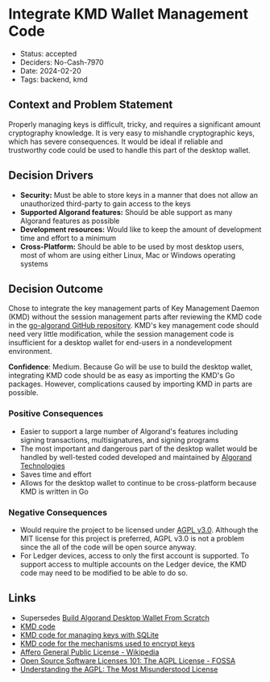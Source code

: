 # Integrate KMD Wallet Management Code

- Status: accepted
- Deciders: No-Cash-7970
- Date: 2024-02-20
- Tags: backend, kmd

## Context and Problem Statement

Properly managing keys is difficult, tricky, and requires a significant amount cryptography knowledge. It is very easy to mishandle cryptographic keys, which has severe consequences. It would be ideal if reliable and trustworthy code could be used to handle this part of the desktop wallet.

## Decision Drivers

- **Security:** Must be able to store keys in a manner that does not allow an unauthorized third-party to gain access to the keys
- **Supported Algorand features:** Should be able support as many Algorand features as possible
- **Development resources:** Would like to keep the amount of development time and effort to a minimum
- **Cross-Platform:** Should be able to be used by most desktop users, most of whom are using either Linux, Mac or Windows operating systems

## Decision Outcome

Chose to integrate the key management parts of Key Management Daemon (KMD) without the session management parts after reviewing the KMD code in the [go-algorand GitHub repository](https://github.com/algorand/go-algorand). KMD's key management code should need very little modification, while the session management code is insufficient for a desktop wallet for end-users in a nondevelopment environment.

**Confidence**: Medium. Because Go will be use to build the desktop wallet, integrating KMD code should be as easy as importing the KMD's Go packages. However, complications caused by importing KMD in parts are possible.

### Positive Consequences

- Easier to support a large number of Algorand's features including signing transactions, multisignatures, and signing programs
- The most important and dangerous part of the desktop wallet would be handled by well-tested coded developed and maintained by [Algorand Technologies](https://algorandtechnologies.com/)
- Saves time and effort
- Allows for the desktop wallet to continue to be cross-platform because KMD is written in Go

### Negative Consequences

- Would require the project to be licensed under [AGPL v3.0](https://choosealicense.com/licenses/agpl-3.0/). Although the MIT license for this project is preferred, AGPL v3.0 is not a problem since the all of the code will be open source anyway.
- For Ledger devices, access to only the first account is supported. To support access to multiple accounts on the Ledger device, the KMD code may need to be modified to be able to do so.

## Links

- Supersedes [Build Algorand Desktop Wallet From Scratch](20231231-build-algorand-desktop-wallet-from-scratch.md)
- [KMD code](https://github.com/algorand/go-algorand/tree/eceed7c0d3df0f412ede27c1aa2b68e0fa21ccab/daemon/kmd)
- [KMD code for managing keys with SQLite](https://github.com/algorand/go-algorand/blob/master/daemon/kmd/wallet/driver/sqlite.go)
- [KMD code for the mechanisms used to encrypt keys](https://github.com/algorand/go-algorand/blob/master/daemon/kmd/wallet/driver/sqlite_crypto.go)
- [Affero General Public License - Wikipedia](https://en.wikipedia.org/wiki/Affero_General_Public_License)
- [Open Source Software Licenses 101: The AGPL License - FOSSA](https://fossa.com/blog/open-source-software-licenses-101-agpl-license/)
- [Understanding the AGPL: The Most Misunderstood License](https://medium.com/swlh/understanding-the-agpl-the-most-misunderstood-license-86fd1fe91275)

